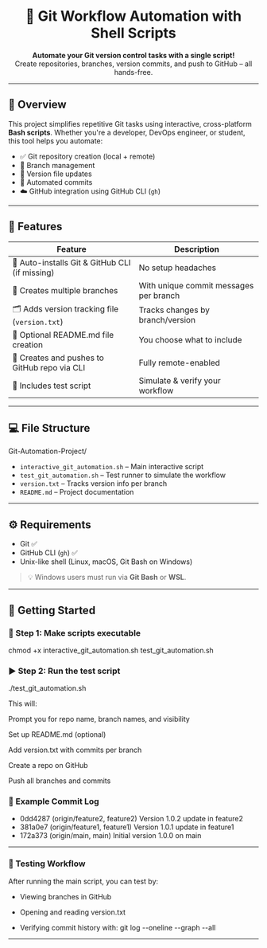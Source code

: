 <h1 align="center">🚀 Git Workflow Automation with Shell Scripts</h1>

<p align="center">
  <b>Automate your Git version control tasks with a single script!</b><br>
  Create repositories, branches, version commits, and push to GitHub – all hands-free.
</p>

---

## 📌 Overview

This project simplifies repetitive Git tasks using interactive, cross-platform **Bash scripts**. Whether you're a developer, DevOps engineer, or student, this tool helps you automate:

- ✅ Git repository creation (local + remote)
- 🌳 Branch management
- 📝 Version file updates
- 🔄 Automated commits
- ☁️ GitHub integration using GitHub CLI (`gh`)

---

## 🧰 Features

| Feature | Description |
|--------|-------------|
| 🔧 Auto-installs Git & GitHub CLI (if missing) | No setup headaches |
| 🌱 Creates multiple branches | With unique commit messages per branch |
| 🗂️ Adds version tracking file (`version.txt`) | Tracks changes by branch/version |
| 📄 Optional README.md file creation | You choose what to include |
| 🐙 Creates and pushes to GitHub repo via CLI | Fully remote-enabled |
| 🧪 Includes test script | Simulate & verify your workflow |

---


## 💻 File Structure

Git-Automation-Project/
- `interactive_git_automation.sh` – Main interactive script
- `test_git_automation.sh` – Test runner to simulate the workflow
- `version.txt` – Tracks version info per branch
- `README.md` – Project documentation

---


## ⚙️ Requirements

- Git ✅  
- GitHub CLI (`gh`) ✅  
- Unix-like shell (Linux, macOS, Git Bash on Windows)

> 💡 Windows users must run via **Git Bash** or **WSL**.

---

## 🚀 Getting Started

### 🔧 Step 1: Make scripts executable


chmod +x interactive_git_automation.sh test_git_automation.sh

### ▶️ Step 2: Run the test script

./test_git_automation.sh

This will:

Prompt you for repo name, branch names, and visibility

Set up README.md (optional)

Add version.txt with commits per branch

Create a repo on GitHub

Push all branches and commits

### 📜 Example Commit Log

* 0dd4287 (origin/feature2, feature2) Version 1.0.2 update in feature2
* 381a0e7 (origin/feature1, feature1) Version 1.0.1 update in feature1
* 172a373 (origin/main, main) Initial version 1.0.0 on main

---


### 🧪 Testing Workflow

After running the main script, you can test by:

- Viewing branches in GitHub

- Opening and reading version.txt

- Verifying commit history with: git log --oneline --graph --all

---
